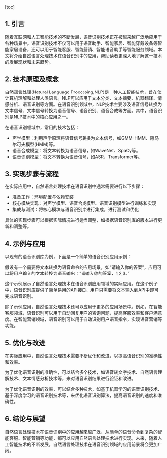 
[toc]                    
                
                
## 1. 引言

随着互联网和人工智能技术的不断发展，语音识别技术正在被越来越广泛地应用于各种场景中。语音识别技术不仅可以用于语音助手、智能家居、智能穿戴设备等智能家居设备，还可以用于智能客服、智能营销、智能语音助手等智能服务领域。本文将介绍自然语言处理技术在语音识别中的应用，帮助读者更深入地了解这一技术的发展现状和未来趋势。

## 2. 技术原理及概念

自然语言处理(Natural Language Processing,NLP)是一种人工智能技术，旨在使计算机理解和处理人类语言。NLP可以应用于文本分类、文本摘要、机器翻译、情感分析、语音识别等方面。在语音识别领域中，NLP技术主要涉及语音信号转换为文本信号、文本信号转换为语音信号、语音识别、语音合成等方面。其中，语音识别是NLP技术中的核心应用之一。

在语音识别领域中，常用的技术包括：

- 声学模型：利用声学原理将语音信号转换为文本信号，如GMM-HMM、隐马尔可夫模型(HMM)等。
- 语音合成模型：将文本转换为语音信号，如WaveNet、SpaCy等。
- 语音识别模型：将文本转换为语音信号，如ASR、Transformer等。

## 3. 实现步骤与流程

在实际应用中，自然语言处理技术在语音识别中通常需要进行以下步骤：

- 准备工作：环境配置与依赖安装
- 核心模块实现：对声学模型、语音合成模型、语音识别模型进行训练和实现
- 集成与测试：将核心模块与语音识别库进行集成，进行测试和优化

具体的实现步骤可以根据实际情况进行适当调整，如根据语音识别库的版本进行更新和调整等。

## 4. 示例与应用

以现有的语音识别库为例，下面是一个简单的语音识别应用示例：

假设有一个需要将文本转换为语音命令的应用场景，如“请输入你的答案”，应用可以将用户输入的文本转换为语音输出：“请输入你的答案，1,2,3。”

这个示例展示了自然语言处理技术在语音识别应用领域的实际应用。在这个例子中，语音识别库提供了简单易用的API接口，用户只需要将文本输入到API中即可完成语音识别。

除了示例应用，自然语言处理技术还可以应用于更多的应用场景中。例如，在智能客服领域，语音识别可以用于自动回复用户的咨询问题，提高客服效率和客户满意度。在智能营销领域，语音识别可以用于自动识别用户语音指令，实现语音营销等功能。

## 5. 优化与改进

在实际应用中，自然语言处理技术需要不断优化和改进，以提高语音识别的准确性和效率。

为了优化语音识别的准确性，可以结合多个技术，如语音转文字技术、自然语言理解技术、文本情感分析技术等，来对语音识别结果进行验证和改进。

为了优化语音识别的效率，可以结合多种技术，如基于机器学习的语音识别技术、基于深度学习的语音识别技术等，来优化语音识别算法，提高语音识别的速度和准确性。

## 6. 结论与展望

自然语言处理技术在语音识别中的应用越来越广泛，从简单的语音命令到复杂的智能客服、智能营销等功能，都可以应用自然语言处理技术进行实现。未来，随着人工智能技术的不断发展，自然语言处理技术在语音识别领域的应用前景将会更加广阔。

